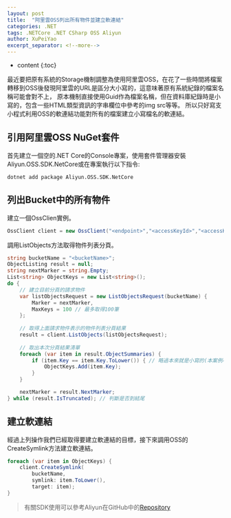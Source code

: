 ```yaml
---
layout: post
title:  "阿里雲OSS列出所有物件並建立軟連結"
categories: .NET
tags: .NETCore .NET CSharp OSS Aliyun
author: XuPeiYao
excerpt_separator: <!--more-->
---
```


- content
{:toc}

最近要把原有系統的Storage機制調整為使用阿里雲OSS，在花了一些時間將檔案轉移到OSS後發現阿里雲的URL是區分大小寫的，這意味著原有系統紀錄的檔案名稱可能會對不上，
原本機制直接使用Guid作為檔案名稱，但在資料庫紀錄時是小寫的，包含一些HTML類型資訊的字串欄位中參考的img src等等。
所以只好寫支小程式利用OSS的軟連結功能對所有的檔案建立小寫檔名的軟連結。

<!--more-->

## 引用阿里雲OSS NuGet套件

首先建立一個空的.NET Core的Console專案，使用套件管理器安裝Aliyun.OSS.SDK.NetCore或在專案執行以下指令:

```shell
dotnet add package Aliyun.OSS.SDK.NetCore
```

## 列出Bucket中的所有物件

建立一個OssClien實例。

```csharp
OssClient client = new OssClient("<endpoint>","<accessKeyId>","<accessKeySecret>");
```

調用ListObjects方法取得物件列表分頁。

```csharp
string bucketName = "<bucketName>"; 
ObjectListing result = null; 
string nextMarker = string.Empty;
List<string> ObjectKeys = new List<string>();
do {
    // 建立目前分頁的請求物件
    var listObjectsRequest = new ListObjectsRequest(bucketName) {
        Marker = nextMarker,
        MaxKeys = 100 // 最多取得100筆
    };
    
    // 取得上面請求物件表示的物件列表分頁結果
    result = client.ListObjects(listObjectsRequest);
    
    // 取出本次分頁結果清單
    foreach (var item in result.ObjectSummaries) {
        if (item.Key == item.Key.ToLower()) { // 略過本來就是小寫的(本案例小寫的都是軟連結)
            ObjectKeys.Add(item.Key);
        }
    }

    nextMarker = result.NextMarker;
} while (result.IsTruncated); // 判斷是否到結尾
```

## 建立軟連結

經過上列操作我們已經取得要建立軟連結的目標，接下來調用OSS的CreateSymlink方法建立軟連結。

```csharp
foreach (var item in ObjectKeys) {
    client.CreateSymlink(
        bucketName, 
        symlink: item.ToLower(),
        target: item);
}
```

> 有關SDK使用可以參考Aliyun在GitHub中的[Repository](https://github.com/aliyun/aliyun-oss-csharp-sdk)
